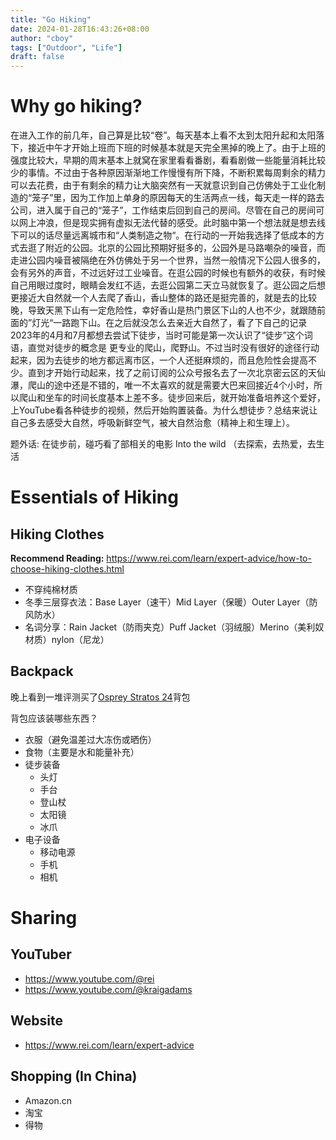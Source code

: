 ```yaml
---
title: "Go Hiking"
date: 2024-01-28T16:43:26+08:00
author: "cboy"
tags: ["Outdoor", "Life"]
draft: false
---
```


# Why go hiking?

在进入工作的前几年，自己算是比较“卷”。每天基本上看不太到太阳升起和太阳落下，接近中午才开始上班而下班的时候基本就是天完全黑掉的晚上了。由于上班的强度比较大，早期的周末基本上就窝在家里看看番剧，看看剧做一些能量消耗比较少的事情。不过由于各种原因渐渐地工作慢慢有所下降，不断积累每周剩余的精力可以去花费，由于有剩余的精力让大脑突然有一天就意识到自己仿佛处于工业化制造的“笼子”里，因为工作加上单身的原因每天的生活两点一线，每天走一样的路去公司，进入属于自己的“笼子”，工作结束后回到自己的房间。尽管在自己的房间可以网上冲浪，但是现实拥有虚拟无法代替的感受。此时脑中第一个想法就是想去线下可以的话尽量远离城市和“人类制造之物“。在行动的一开始我选择了低成本的方式去逛了附近的公园。北京的公园比预期好挺多的，公园外是马路嘲杂的噪音，而走进公园内噪音被隔绝在外仿佛处于另一个世界，当然一般情况下公园人很多的，会有另外的声音，不过远好过工业噪音。在逛公园的时候也有额外的收获，有时候自己用眼过度时，眼睛会发红不适，去逛公园第二天立马就恢复了。逛公园之后想更接近大自然就一个人去爬了香山，香山整体的路还是挺完善的，就是去的比较晚，导致天黑下山有一定危险性，幸好香山是热门景区下山的人也不少，就跟随前面的”灯光“一路跑下山。在之后就没怎么去亲近大自然了，看了下自己的记录 2023年的4月和7月都想去尝试下徒步，当时可能是第一次认识了“徒步”这个词语，直觉对徒步的概念是 更专业的爬山，爬野山。不过当时没有很好的途径行动起来，因为去徒步的地方都远离市区，一个人还挺麻烦的，而且危险性会提高不少。直到才开始行动起来，找了之前订阅的公众号报名去了一次北京密云区的天仙瀑，爬山的途中还是不错的，唯一不太喜欢的就是需要大巴来回接近4个小时，所以爬山和坐车的时间长度基本上差不多。徒步回来后，就开始准备培养这个爱好，上YouTube看各种徒步的视频，然后开始购置装备。为什么想徒步？总结来说让自己多去感受大自然，呼吸新鲜空气，被大自然治愈（精神上和生理上）。

题外话: 在徒步前，碰巧看了部相关的电影 Into the wild  （去探索，去热爱，去生活

# Essentials of Hiking

## Hiking Clothes

**Recommend Reading:** https://www.rei.com/learn/expert-advice/how-to-choose-hiking-clothes.html

- 不穿纯棉材质
- 冬季三层穿衣法：Base Layer（速干）Mid Layer（保暖）Outer Layer（防风防水）
- 名词分享：Rain Jacket（防雨夹克）Puff Jacket（羽绒服）Merino（美利奴材质）nylon（尼龙）

## Backpack

晚上看到一堆评测买了[Osprey Stratos 24](https://www.youtube.com/watch?v=x_-6aUsfEgM)背包

背包应该装哪些东西？

- 衣服（避免温差过大冻伤或晒伤）
- 食物（主要是水和能量补充）
- 徒步装备
    - 头灯
    - 手台
    - 登山杖
    - 太阳镜
    - 冰爪
- 电子设备
    - 移动电源
    - 手机
    - 相机

# Sharing

## YouTuber

- https://www.youtube.com/@rei
- https://www.youtube.com/@kraigadams

## Website

- https://www.rei.com/learn/expert-advice

## Shopping (In China)

- Amazon.cn
- 淘宝
- 得物
